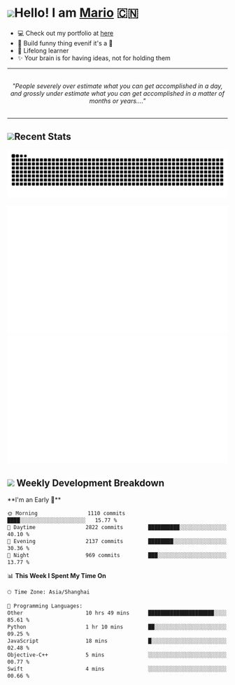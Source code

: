 <h1><a href = "#"><img src="https://media.giphy.com/media/VgCDAzcKvsR6OM0uWg/giphy.gif" width="50"></a><span>Hello! I am <a href="https://github.com/mario1in">Mario</a></span> 🇨🇳 </h1>

- 💻 Check out my portfolio at [here](https://shixiong.name)
- 🔨 Build funny thing evenif it's a 💩
- 🚀 Lifelong learner
- ✨ Your brain is for having ideas, not for holding them

<hr/>
<br/>
<div align="center">
<i>"People severely over estimate what you can get accomplished in a day, and grossly under estimate what you can get accomplished in a matter of months or years...." </i>
</div>
<br/>
<hr/>

<h2 align="left">
  <a href="#"><img src="https://emojis.slackmojis.com/emojis/images/1643514389/3643/cool-doge.gif?1643514389" height="30"></a>Recent Stats
</h2>

<picture>
  <source
    media="(prefers-color-scheme: dark)"
    srcset="https://raw.githubusercontent.com/mario1in/mario1in/output/github-contribution-grid-snake-dark.svg"
  />
  <source
    media="(prefers-color-scheme: light)"
    srcset="https://raw.githubusercontent.com/mario1in/mario1in/output/github-contribution-grid-snake.svg"
  />
  <img
    alt="github contribution grid snake animation"
    src="https://raw.githubusercontent.com/mario1in/mario1in/output/github-contribution-grid-snake.svg"
  />
</picture>

![overview](https://raw.githubusercontent.com/mario1in/mario1in/stats-output/generated/overview.svg)
![languages](https://raw.githubusercontent.com/mario1in/mario1in/stats-output/generated/languages.svg)

<h2 align="left">
  <a href="#"><img src="https://emojis.slackmojis.com/emojis/images/1643514062/184/nyancat_big.gif?1643514062" height="30"></a> Weekly Development Breakdown
</h2>
<!--START_SECTION:waka-->
**I'm an Early 🐤** 

```text
🌞 Morning                1110 commits        ████░░░░░░░░░░░░░░░░░░░░░   15.77 % 
🌆 Daytime                2822 commits        ██████████░░░░░░░░░░░░░░░   40.10 % 
🌃 Evening                2137 commits        ████████░░░░░░░░░░░░░░░░░   30.36 % 
🌙 Night                  969 commits         ███░░░░░░░░░░░░░░░░░░░░░░   13.77 % 
```


📊 **This Week I Spent My Time On** 

```text
🕑︎ Time Zone: Asia/Shanghai

💬 Programming Languages: 
Other                    10 hrs 49 mins      █████████████████████░░░░   85.61 % 
Python                   1 hr 10 mins        ██░░░░░░░░░░░░░░░░░░░░░░░   09.25 % 
JavaScript               18 mins             █░░░░░░░░░░░░░░░░░░░░░░░░   02.48 % 
Objective-C++            5 mins              ░░░░░░░░░░░░░░░░░░░░░░░░░   00.77 % 
Swift                    4 mins              ░░░░░░░░░░░░░░░░░░░░░░░░░   00.66 % 
```


<!--END_SECTION:waka-->

